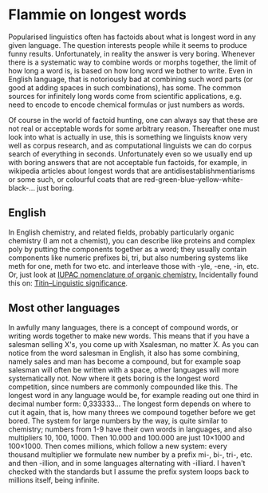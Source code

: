 # Flammie on longest words

Popularised linguistics often has factoids about what is longest word in any
given language. The question interests people while it seems to produce funny
results. Unfortunately, in reality the answer is very boring. Whenever there is
a systematic way to combine words or morphs together, the limit of how long a
word is, is based on how long word we bother to write. Even in English language,
that is notoriously bad at combining such word parts (or good at adding spaces
in such combinations), has some. The common sources for infinitely long words
come from scientific applications, e.g. need to encode to encode chemical
formulas or just numbers as words.

Of course in the world of factoid hunting, one can always say that these are not
real or acceptable words for some arbitrary reason. Thereafter one must look
into what is actually in use, this is something we linguists know very well as
corpus research, and as computational linguists we can do corpus search of
everything in seconds. Unfortunately even so we usually end up with boring
answers that are not acceptable fun factoids, for example, in wikipedia articles
about longest words that are antidisestablishmentiarisms or some such, or
colourful coats that are red-green-blue-yellow-white-black-... just boring.

## English

In English chemistry, and related fields,
probably particularly organic chemistry (I am not a chemist), you can describe
like proteins and complex poly by putting the components together as a word;
they usually contain components like numeric prefixes bi, tri, but also
numbering systems like meth for one, meth for two etc. and interleave those with
-yle, -ene, -in, etc. Or, just look at [IUPAC nomenclature of organic
chemistry.](https://en.wikipedia.org/wiki/IUPAC_nomenclature_of_organic_chemistry)
Incidentally found this on: [Titin–Linguistic
significance](https://en.wikipedia.org/wiki/Titin#Linguistic_significance).

## Most other languages

In awfully many languages, there is a concept of compound words, or writing
words together to make new words. This means that if you have a salesman selling
X's, you come up with Xsalesman, no matter X. As you can notice from the word
salesman in English, it also has some combining, namely sales and man has become
a compound, but for example soap salesman will often be written with a space,
other languages will more systematically not. Now where it gets boring is the
longest word competition, since numbers are commonly compounded like this. The
longest word in any language would be, for example reading out one third in
decimal number form: 0,333333... The longest form depends on where to cut it
again, that is, how many threes we compound together before we get bored. The
system for large numbers by the way, is quite similar to chemistry; numbers from
1-9 have their own words in languages, and also multipliers 10, 100, 1000. Then
10.000 and 100.000 are just 10×1000 and 100×1000. Then comes millions, which
follow a new system: every thousand multiplier we formulate new number by a
prefix mi-, bi-, tri-, etc. and then -illion, and in some languages alternating
with -illiard. I haven't checked with the standards but I assume the prefix
system loops back to millions itself, being infinite.

